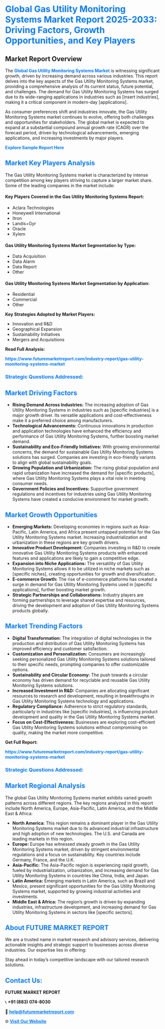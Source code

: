 <h1 style="color: #007BFF;">Global Gas Utility Monitoring Systems Market Report 2025-2033: Driving Factors, Growth Opportunities, and Key Players</h1>

<section id="overview">
<h2>Market Report Overview</h2>
<p>The <a href="https://www.futuremarketreport.com/industry-report/gas-utility-monitoring-systems-market" style="color: #007BFF; text-decoration: none;"><strong>Global Gas Utility Monitoring Systems Market</strong></a> is witnessing significant growth, driven by increasing demand across various industries. This report delves into the key aspects of the Gas Utility Monitoring Systems market, providing a comprehensive analysis of its current status, future potential, and challenges. The demand for Gas Utility Monitoring Systems has surged due to its wide-ranging applications in industries such as [insert industries], making it a critical component in modern-day [applications].</p>
<p>As consumer preferences shift and industries innovate, the Gas Utility Monitoring Systems market continues to evolve, offering both challenges and opportunities for stakeholders. The global market is expected to expand at a substantial compound annual growth rate (CAGR) over the forecast period, driven by technological advancements, emerging applications, and increasing investments by major players.</p>
</section>

<section id="overview">
<p><a href="https://www.futuremarketreport.com/request-sample/reportId=51656" style="color: #007BFF; text-decoration: none;"><strong>Explore Sample Report Here</strong></a></p>
</section>

<section id="key-players">
<h2 style="color: #007BFF;">Market Key Players Analysis</h2>
<p>The Gas Utility Monitoring Systems market is characterized by intense competition among key players striving to capture a larger market share. Some of the leading companies in the market include:</p>
<h4>Key Players Covered in the Gas Utility Monitoring Systems Report:</h4>
<ul><li>Aclara Technologies</li><li>Honeywell International</li><li>Itron</li><li>Landis+Gyr</li><li>Oracle</li><li>Xylem</li></ul>
<h4>Gas Utility Monitoring Systems Market Segmentation by Type:</h4>
<ul><li>Data Acquisition</li><li>Data Alarm</li><li>Data Report</li><li>Other</li></ul>

<h4>Gas Utility Monitoring Systems Market Segmentation by Application:</h4>
<ul><li>Residential</li><li>Commercial</li><li>Other</li></ul>
<p><strong>Key Strategies Adopted by Market Players:</strong></p>
<ul>
<li>Innovation and R&D</li>
<li>Geographical Expansion</li>
<li>Sustainability Initiatives</li>
<li>Mergers and Acquisitions</li>
</ul>
</section>

<section>
<p><strong>Read Full Analysis: </strong></p><a href="https://www.futuremarketreport.com/industry-report/gas-utility-monitoring-systems-market" style="color: #007BFF; text-decoration: none;"><strong>https://www.futuremarketreport.com/industry-report/gas-utility-monitoring-systems-market</strong></a>
<h3 style="color: #007BFF;">Strategic Questions Addressed:</h3>
</section>

<section id="driving-factors">
<h2 style="color: #007BFF;">Market Driving Factors</h2>
<ul>
<li><strong>Rising Demand Across Industries:</strong> The increasing adoption of Gas Utility Monitoring Systems in industries such as [specific industries] is a major growth driver. Its versatile applications and cost-effectiveness make it a preferred choice among manufacturers.</li>
<li><strong>Technological Advancements:</strong> Continuous innovations in production and application technologies have enhanced the efficiency and performance of Gas Utility Monitoring Systems, further boosting market demand.</li>
<li><strong>Sustainability and Eco-Friendly Initiatives:</strong> With growing environmental concerns, the demand for sustainable Gas Utility Monitoring Systems solutions has surged. Companies are investing in eco-friendly variants to align with global sustainability goals.</li>
<li><strong>Growing Population and Urbanization:</strong> The rising global population and rapid urbanization have increased the demand for [specific products], where Gas Utility Monitoring Systems plays a vital role in meeting consumer needs.</li>
<li><strong>Government Policies and Incentives:</strong> Supportive government regulations and incentives for industries using Gas Utility Monitoring Systems have created a conducive environment for market growth.</li>
</ul>
</section>

<section id="growth-opportunities">
<h2 style="color: #007BFF;">Market Growth Opportunities</h2>
<ul>
<li><strong>Emerging Markets:</strong> Developing economies in regions such as Asia-Pacific, Latin America, and Africa present untapped potential for the Gas Utility Monitoring Systems market. Increasing industrialization and urbanization in these regions are key growth drivers.</li>
<li><strong>Innovative Product Development:</strong> Companies investing in R&D to create innovative Gas Utility Monitoring Systems products with enhanced features and applications are likely to gain a competitive edge.</li>
<li><strong>Expansion into Niche Applications:</strong> The versatility of Gas Utility Monitoring Systems allows it to be utilized in niche markets such as [specific niches], creating opportunities for growth and diversification.</li>
<li><strong>E-commerce Growth:</strong> The rise of e-commerce platforms has created a surge in demand for Gas Utility Monitoring Systems used in [specific applications], further boosting market growth.</li>
<li><strong>Strategic Partnerships and Collaborations:</strong> Industry players are forming partnerships to leverage shared expertise and resources, driving the development and adoption of Gas Utility Monitoring Systems products globally.</li>
</ul>
</section>

<section id="trending-factors">
<h2 style="color: #007BFF;">Market Trending Factors</h2>
<ul>
<li><strong>Digital Transformation:</strong> The integration of digital technologies in the production and distribution of Gas Utility Monitoring Systems has improved efficiency and customer satisfaction.</li>
<li><strong>Customization and Personalization:</strong> Consumers are increasingly seeking personalized Gas Utility Monitoring Systems solutions tailored to their specific needs, prompting companies to offer customizable options.</li>
<li><strong>Sustainability and Circular Economy:</strong> The push towards a circular economy has driven demand for recyclable and reusable Gas Utility Monitoring Systems solutions.</li>
<li><strong>Increased Investment in R&D:</strong> Companies are allocating significant resources to research and development, resulting in breakthroughs in Gas Utility Monitoring Systems technology and applications.</li>
<li><strong>Regulatory Compliance:</strong> Adherence to strict regulatory standards, particularly in industries like [specific industries], is influencing product development and quality in the Gas Utility Monitoring Systems market.</li>
<li><strong>Focus on Cost-Effectiveness:</strong> Businesses are exploring cost-efficient Gas Utility Monitoring Systems solutions without compromising on quality, making the market more competitive.</li>
</ul>
</section>

<section>
<p><strong>Get Full Report: </strong></p><a href="https://www.futuremarketreport.com/industry-report/gas-utility-monitoring-systems-market" style="color: #007BFF; text-decoration: none;"><strong>https://www.futuremarketreport.com/industry-report/gas-utility-monitoring-systems-market</strong></a>
<h3 style="color: #007BFF;">Strategic Questions Addressed:</h3>
</section>


<section id="regional-analysis">
<h2 style="color: #007BFF;">Market Regional Analysis</h2>
<p>The global Gas Utility Monitoring Systems market exhibits varied growth patterns across different regions. The key regions analyzed in this report include North America, Europe, Asia-Pacific, Latin America, and the Middle East & Africa:</p>
<ul>
<li><strong>North America:</strong> This region remains a dominant player in the Gas Utility Monitoring Systems market due to its advanced industrial infrastructure and high adoption of new technologies. The U.S. and Canada are leading markets in this region.</li>
<li><strong>Europe:</strong> Europe has witnessed steady growth in the Gas Utility Monitoring Systems market, driven by stringent environmental regulations and a focus on sustainability. Key countries include Germany, France, and the U.K.</li>
<li><strong>Asia-Pacific:</strong> The Asia-Pacific region is experiencing rapid growth, fueled by industrialization, urbanization, and increasing demand for Gas Utility Monitoring Systems in countries like China, India, and Japan.</li>
<li><strong>Latin America:</strong> Emerging markets in Latin America, such as Brazil and Mexico, present significant opportunities for the Gas Utility Monitoring Systems market, supported by growing industrial activities and investments.</li>
<li><strong>Middle East & Africa:</strong> The region’s growth is driven by expanding industries, infrastructure development, and increasing demand for Gas Utility Monitoring Systems in sectors like [specific sectors].</li>
</ul>
</section>

<footer>
<h2 style="color: #007BFF;">About FUTURE MARKET REPORT</h2>
<p>We are a trusted name in market research and advisory services, delivering actionable insights and strategic support to businesses across diverse industries. Our expertise lies in offering:</p>

<p>Stay ahead in today’s competitive landscape with our tailored research solutions.</p>

<h2 style="color: #007BFF;">Contact Us:</h2>
<p><strong>FUTURE MARKET REPORT</strong></p>
<p>📞 <strong>+91 (883) 074-8030</strong></p>
<p>📧 <strong><a href="mailto:help@futuremarketreport.com" style="color: #007BFF;">help@futuremarketreport.com</a></strong></p>
<p>🌐 <strong><a href="https://www.futuremarketreport.com/" style="color: #007BFF;">Visit Our Website</a></strong></p>
</footer>